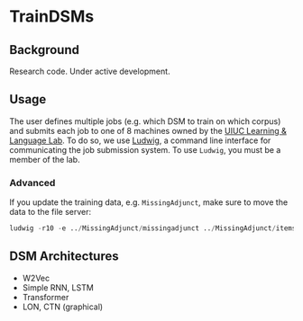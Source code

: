 # TrainDSMs

## Background

Research code. Under active development.


## Usage

The user defines multiple jobs (e.g. which DSM to train on which corpus) and submits each job to one of 8 machines owned by the [UIUC Learning & Language Lab](http://learninglanguagelab.org/).
To do so, we use [Ludwig](https://github.com/phueb/Ludwig), a command line interface for communicating the job submission system.
To use `Ludwig`, you must be a member of the lab. 

### Advanced

If you update the training data, e.g. `MissingAdjunct`, make sure to move the data to the file server:

```python
ludwig -r10 -e ../MissingAdjunct/missingadjunct ../MissingAdjunct/items
```

## DSM Architectures

- W2Vec
- Simple RNN, LSTM
- Transformer
- LON, CTN (graphical)

